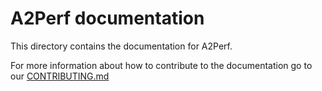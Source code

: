# A2Perf documentation

This directory contains the documentation for A2Perf.

For more information about how to contribute to the documentation go to our [CONTRIBUTING.md](https://github.com/Farama-Foundation/Celshast/blob/main/CONTRIBUTING.md)
